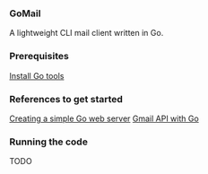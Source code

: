 ### GoMail
A lightweight CLI mail client written in Go.

### Prerequisites
[Install Go tools](https://golang.org/doc/install#install)

### References to get started
[Creating a simple Go web server](https://hackernoon.com/how-to-create-a-web-server-in-go-a064277287c9)
[Gmail API with Go](https://developers.google.com/gmail/api/quickstart/go)

### Running the code
TODO
